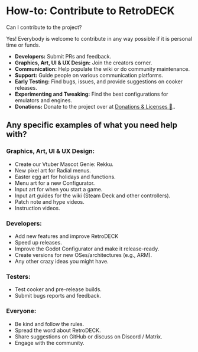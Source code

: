# How-to: Contribute to RetroDECK

Can I contribute to the project?

Yes! Everybody is welcome to contribute in any way possible if it is personal time or funds.

- **Developers:** Submit PRs and feedback.
- **Graphics, Art, UI & UX Design:** Join the creators corner.
- **Communication:** Help populate the wiki or do community maintenance.
- **Support:** Guide people on various communication platforms.
- **Early Testing:** Find bugs, issues, and provide suggestions on cooker releases.
- **Experimenting and Tweaking:** Find the best configurations for emulators and engines.
- **Donations:** Donate to the project over at [Donations & Licenses 🎁](../wiki_about/donations-licenses.md)..

## Any specific examples of what you need help with?

### Graphics, Art, UI & UX Design:

- Create our Vtuber Mascot Genie: Rekku. 
- New pixel art for Radial menus.
- Easter egg art for holidays and functions.
- Menu art for a new Configurator.
- Input art for when you start a game.
- Input art guides for the wiki (Steam Deck and other controllers).
- Patch note and hype videos.
- Instruction videos.

### Developers:

- Add new features and improve RetroDECK
- Speed up releases.
- Improve the Godot Configurator and make it release-ready.
- Create versions for new OSes/architectures (e.g., ARM).
- Any other crazy ideas you might have.

### Testers:

- Test cooker and pre-release builds.
- Submit bugs reports and feedback.

### Everyone:


- Be kind and follow the rules.
- Spread the word about RetroDECK.
- Share suggestions on GitHub or discuss on Discord / Matrix.
- Engage with the community.



